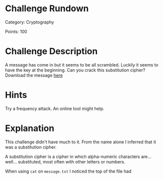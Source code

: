 # Challenge Rundown #
Category: Cryptography

Points: 100

# Challenge Description #
A message has come in but it seems to be all scrambled. Luckily it seems to have the key at the beginning. Can you crack this substitution cipher? Download the message [here](https://github.com/Justin-Prasad/CTF-Write-Ups/blob/main/PicoGym/Cryptography/substitution0/message.txt)

# Hints #
Try a frequency attack. An online tool might help.

# Explanation #
This challenge didn't have much to it. From the name alone I inferred that it was a substitution cipher. 

A substitution cipher is a cipher in which alpha-numeric characters are... well... substituted, most often with other letters or numbers.

When using ```cat``` on ```message.txt``` I noticed the top of the file had 
